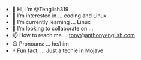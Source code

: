 - 👋 Hi, I’m @Tenglish319
- 👀 I’m interested in ... coding and Linux
- 🌱 I’m currently learning ... Linux
- 💞️ I’m looking to collaborate on ...
- 📫 How to reach me ... tony@anthonyenglish.com 
- 😄 Pronouns: ... he/him
- ⚡ Fun fact: ... Just a techie in Mojave

<!---
Tenglish319/Tenglish319 is a ✨ special ✨ repository because its `README.md` (this file) appears on your GitHub profile.
You can click the Preview link to take a look at your changes.
--->
